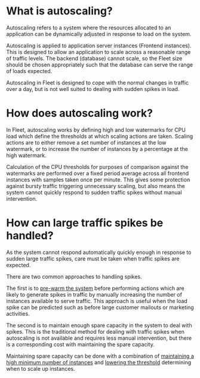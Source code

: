 
# What is autoscaling?

Autoscaling refers to a system where the resources allocated to an application
can be dynamically adjusted in response to load on the system.

Autoscaling is applied to application server instances (Frontend
instances). This is designed to allow an application to scale across a
reasonable range of traffic levels. The backend (database) cannot scale, so the
Fleet size should be chosen appropriately such that the database can serve the
range of loads expected.

Autoscaling in Fleet is designed to cope with the normal changes in traffic over a day, but is not
well suited to dealing with sudden spikes in load.

# How does autoscaling work?

In Fleet, autoscaling works by defining high and low watermarks for CPU load
which define the thresholds at which scaling actions are taken. Scaling actions
are to either remove a set number of instances at the low watermark, or to
increase the number of instances by a percentage at the high watermark.

Calculation of the CPU thresholds for purposes of comparison against the
watermarks are performed over a fixed period average across all frontend instances
with samples taken once per minute. This gives some protection against bursty
traffic triggering unnecessary scaling, but also means the system cannot quickly
respond to sudden traffic spikes without manual intervention.

# How can large traffic spikes be handled?

As the system cannot respond automatically quickly enough in response to sudden
large traffic spikes, care must be taken when traffic spikes are expected.

There are two common approaches to handling spikes.

The first is to [pre-warm the system](/how-to/manage-environments/#setting-the-number-of-active-frontends)
before performing actions which are likely to
generate spikes in traffic by manually increasing the number of instances available
to serve traffic. This approach is useful when the load spike can be predicted
such as before large customer mailouts or marketing activities.

The second is to maintain enough spare capacity in the system to deal with spikes.
This is the traditional method for dealing with traffic spikes when autoscaling is
not available and requires less manual intervention, but there is a corresponding
cost with maintaining the spare capacity.

Maintaining spare capacity can be done with a combination of
[maintaining a high minimum number of instances](/how-to/manage-environments/#changing-autoscaling-limits)
and [lowering the threshold](/how-to/manage-environments/#changing-the-autoscaling-thresholds)
determining when to scale up instances.
